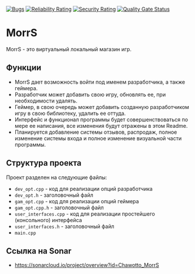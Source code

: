 [![Bugs](https://sonarcloud.io/api/project_badges/measure?project=Chawotto_MorrS&metric=bugs)](https://sonarcloud.io/summary/new_code?id=Chawotto_MorrS)
[![Reliability Rating](https://sonarcloud.io/api/project_badges/measure?project=Chawotto_MorrS&metric=reliability_rating)](https://sonarcloud.io/summary/new_code?id=Chawotto_MorrS)
[![Security Rating](https://sonarcloud.io/api/project_badges/measure?project=Chawotto_MorrS&metric=security_rating)](https://sonarcloud.io/summary/new_code?id=Chawotto_MorrS)
[![Quality Gate Status](https://sonarcloud.io/api/project_badges/measure?project=Chawotto_MorrS&metric=alert_status)](https://sonarcloud.io/summary/new_code?id=Chawotto_MorrS)

# MorrS

MorrS - это виртуальный локальный магазин игр. 

## Функции

- MorrS дает возможность войти под именем разработчика, а также геймера. 
- Разработчик может добавить свою игру, обновлять ее, при необходимости удалять.
- Геймер, в свою очередь может добавить созданную разработчиком игру в свою библиотеку, удалить ее оттуда.
- Интерфейс и функционал программы будет совершенствоваться по мере ее написания, все изменения будут отражены в этом Readme.
- Планируется добавление системы отзывов, распродаж, полное изменение системы входа и полное изменение визуальной части программы.

## Структура проекта 

Проект разделен на следующие файлы:

- `dev_opt.cpp` - код для реализации опций разработчика
- `dev_opt.h` - заголовочный файл
- `gam_opt.cpp` - код для реализации опций геймера
- `gam_opt.cpp.h` - заголовочный файл
- `user_interfaces.cpp` - код для реализации простейшего (консольного) интерфейса
- `user_interfaces.h` - заголовочный файл
- `main.cpp`

## Ссылка на Sonar

- https://sonarcloud.io/project/overview?id=Chawotto_MorrS
